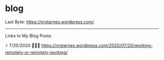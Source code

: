 # blog

Last Byte:
https://nrstarnes.wordpress.com/

--------------------------------------------------------------------------------------------------------------

Links to My Blog Posts:

⚡️ 7/20/2020
    👨🏻‍💻 https://nrstarnes.wordpress.com/2020/07/20/working-remotely-or-remotely-working/
